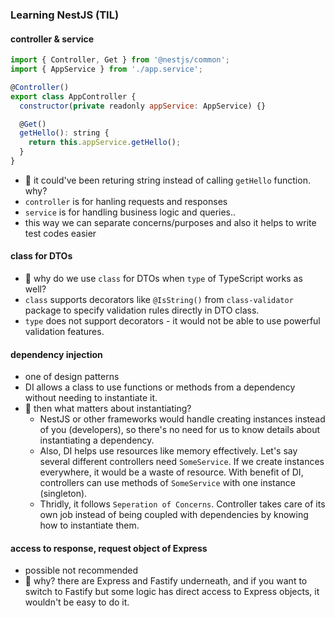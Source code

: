 ### Learning NestJS (TIL)

#### controller & service

```javascript
import { Controller, Get } from '@nestjs/common';
import { AppService } from './app.service';

@Controller()
export class AppController {
  constructor(private readonly appService: AppService) {}

  @Get()
  getHello(): string {
    return this.appService.getHello();
  }
}
```

- 🙋 it could've been returing string instead of calling `getHello` function. why?
- `controller` is for hanling requests and responses
- `service` is for handling business logic and queries..
- this way we can separate concerns/purposes and also it helps to write test codes easier

#### class for DTOs

- 🙋 why do we use `class` for DTOs when `type` of TypeScript works as well?
- `class` supports decorators like `@IsString()` from `class-validator` package to specify validation rules directly in DTO class.
- `type` does not support decorators - it would not be able to use powerful validation features.

#### dependency injection

- one of design patterns
- DI allows a class to use functions or methods from a dependency without needing to instantiate it.
- 🙋 then what matters about instantiating?
  - NestJS or other frameworks would handle creating instances instead of you (developers), so there's no need for us to know details about instantiating a dependency.
  - Also, DI helps use resources like memory effectively. Let's say several different controllers need `SomeService`. If we create instances everywhere, it would be a waste of resource. With benefit of DI, controllers can use methods of `SomeService` with one instance (singleton).
  - Thridly, it follows `Seperation of Concerns`. Controller takes care of its own job instead of being coupled with dependencies by knowing how to instantiate them.

#### access to response, request object of Express

- possible not recommended
- 🙋 why? there are Express and Fastify underneath, and if you want to switch to Fastify but some logic has direct access to Express objects, it wouldn't be easy to do it.
